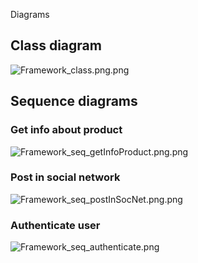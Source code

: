 Diagrams

## Class diagram


![Framework_class.png.png](../_resources/4cbdc65a3b894b5ebdeede0719b68db4.png)


## Sequence diagrams
### Get info about product


![Framework_seq_getInfoProduct.png.png](../_resources/2dc05cea2be84323bf92f53115ec6135.png)


### Post in social network


![Framework_seq_postInSocNet.png.png](../_resources/52ca583c7f47411283dea1c3aaa005c2.png)


### Authenticate user


![Framework_seq_authenticate.png](../_resources/2a40685f207b4b368371d6f1bec0c50b.png)

